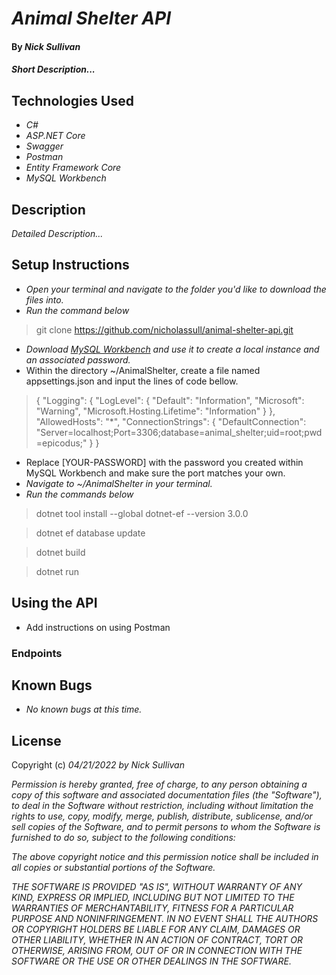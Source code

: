 # _Animal Shelter API_

#### By _**Nick Sullivan**_

#### _Short Description..._

## Technologies Used

* _C#_
* _ASP.NET Core_
* _Swagger_
* _Postman_
* _Entity Framework Core_
* _MySQL Workbench_

## Description

_Detailed Description..._

## Setup Instructions

* _Open your terminal and navigate to the folder you'd like to download the files into._
* _Run the command below_
> git clone https://github.com/nicholassull/animal-shelter-api.git
* _Download [MySQL Workbench](https://www.mysql.com/products/workbench/) and use it to create a local instance and an associated password._
* Within the directory ~/AnimalShelter, create a file named appsettings.json and input the lines of code bellow.
> {
  "Logging": {
    "LogLevel": {
      "Default": "Information",
      "Microsoft": "Warning",
      "Microsoft.Hosting.Lifetime": "Information"
    }
  },
  "AllowedHosts": "*",
  "ConnectionStrings": {
    "DefaultConnection": "Server=localhost;Port=3306;database=animal_shelter;uid=root;pwd=epicodus;"
  }
}
  * Replace [YOUR-PASSWORD] with the password you created within MySQL Workbench and make sure the port matches your own.
* _Navigate to ~/AnimalShelter in your terminal._
* _Run the commands below_
>dotnet tool install --global dotnet-ef --version 3.0.0

>dotnet ef database update

>dotnet build

>dotnet run

## Using the API
* Add instructions on using Postman
### Endpoints

## Known Bugs

* _No known bugs at this time._

## License

Copyright (c) _04/21/2022_ _by Nick Sullivan_


_Permission is hereby granted, free of charge, to any person obtaining a copy of this software and associated documentation files (the "Software"), to deal in the Software without restriction, including without limitation the rights to use, copy, modify, merge, publish, distribute, sublicense, and/or sell copies of the Software, and to permit persons to whom the Software is furnished to do so, subject to the following conditions:_

_The above copyright notice and this permission notice shall be included in all copies or substantial portions of the Software._

_THE SOFTWARE IS PROVIDED "AS IS", WITHOUT WARRANTY OF ANY KIND, EXPRESS OR IMPLIED, INCLUDING BUT NOT LIMITED TO THE WARRANTIES OF MERCHANTABILITY, FITNESS FOR A PARTICULAR PURPOSE AND NONINFRINGEMENT. IN NO EVENT SHALL THE AUTHORS OR COPYRIGHT HOLDERS BE LIABLE FOR ANY CLAIM, DAMAGES OR OTHER LIABILITY, WHETHER IN AN ACTION OF CONTRACT, TORT OR OTHERWISE, ARISING FROM, OUT OF OR IN CONNECTION WITH THE SOFTWARE OR THE USE OR OTHER DEALINGS IN THE SOFTWARE._